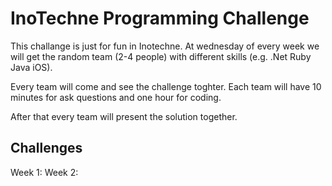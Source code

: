 InoTechne Programming Challenge
===============================

  This challange is just for fun in Inotechne. At wednesday of every week we will get the random team (2-4 people) with different skills (e.g. .Net Ruby Java iOS).

Every team will come and see the challenge toghter. Each team will have 10 minutes for ask questions and one hour for coding.

After that every team will present the solution together.


Challenges
----------
Week  1:
Week  2:


